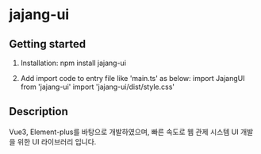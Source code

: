 # jajang-ui

## Getting started

1. Installation: 
    npm install jajang-ui

2. Add import code to entry file like 'main.ts' as below:
    import JajangUI from 'jajang-ui'
    import 'jajang-ui/dist/style.css'

## Description
Vue3, Element-plus를 바탕으로 개발하였으며, 빠른 속도로 웹 관제 시스템 UI 개발을 위한 UI 라이브러리 입니다. 


